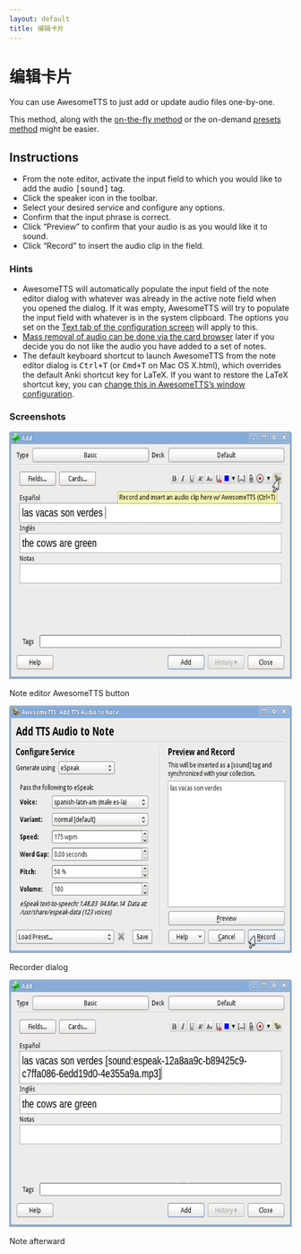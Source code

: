 ```yaml
---
layout: default
title: 编辑卡片
---
```

# 编辑卡片

You can use AwesomeTTS to just add or update audio files one-by-one.

This method, along with the [on-the-fly method](on-the-fly.html) or the on-demand [presets method](presets.html) might be easier.

## Instructions

 
- From the note editor, activate the input field to which you would like to add the audio <samp>[sound]</samp> tag. 
- Click the speaker icon in the toolbar. 
- Select your desired service and configure any options. 
- Confirm that the input phrase is correct. 
- Click &ldquo;Preview&rdquo; to confirm that your audio is as you would like it to sound. 
- Click &ldquo;Record&rdquo; to insert the audio clip in the field.

### Hints

 
- AwesomeTTS will automatically populate the input field of the note editor dialog with whatever was already in the active note field when you opened the dialog. If it was empty, AwesomeTTS will try to populate the input field with whatever is in the system clipboard. The options you set on the [Text tab of the configuration screen](/config/text.html) will apply to this. 
- [Mass removal of audio can be done via the card browser](removing.html) later if you decide you do not like the audio you have added to a set of notes. 
- The default keyboard shortcut to launch AwesomeTTS from the note editor dialog is <kbd>Ctrl+T</kbd> (or <kbd>Cmd+T</kbd> on Mac OS X.html), which overrides the default Anki shortcut key for LaTeX. If you want to restore the LaTeX shortcut key, you can [change this in AwesomeTTS&rsquo;s window configuration](/config/windows.html).

### Screenshots

  <img src="/assets/images/usage.editor.button.png" width="644" height="440" alt="Mouse hovers the speaker toolbar icon in the note editor">

 Note editor AwesomeTTS button 

  <img src="/assets/images/usage.editor.screen.png" width="644" height="440" alt="Mouse hovers &ldquo;Record&rdquo; button">

 Recorder dialog 

  <img src="/assets/images/usage.editor.yield.png" width="644" height="440" alt="Note seen with a new [sound] tag in one of the input fields">

 Note afterward 